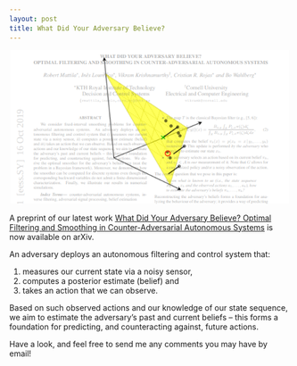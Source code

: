 ```yaml
---
layout: post
title: What Did Your Adversary Believe?
---
```


<p align="center">
    <img width="500" src="../img/if_simplex.png">
</p>

A preprint of our latest work [What Did Your Adversary Believe? Optimal Filtering and
Smoothing in Counter-Adversarial Autonomous Systems](https://arxiv.org/pdf/1910.07332.pdf)
is now available on arXiv. 

An adversary deploys an autonomous filtering and control system that:

1. measures our current state via a noisy sensor, 
2. computes a posterior estimate (belief) and
3. takes an action that we can observe.

 Based on such observed actions and our knowledge of our state sequence, we aim to
estimate the adversary’s past and current beliefs – this forms a foundation for
predicting, and counteracting against, future actions.

Have a look, and feel free to send me any comments you may have by email!


